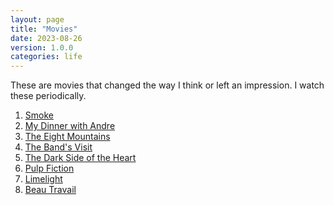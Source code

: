 ```yaml
---
layout: page
title: "Movies"
date: 2023-08-26
version: 1.0.0
categories: life
---
```


These are movies that changed the way I think or left an impression. I watch these periodically.

1. [Smoke](<https://en.wikipedia.org/wiki/Smoke_(film)>)
2. [My Dinner with Andre](https://en.wikipedia.org/wiki/My_Dinner_with_Andre)
3. [The Eight Mountains](https://en.wikipedia.org/wiki/The_Eight_Mountains)
4. [The Band's Visit](https://en.wikipedia.org/wiki/The_Band%27s_Visit)
5. [The Dark Side of the Heart](https://en.wikipedia.org/wiki/The_Dark_Side_of_the_Heart)
6. [Pulp Fiction](https://en.wikipedia.org/wiki/Pulp_Fiction)
7. [Limelight](<https://en.wikipedia.org/wiki/Limelight_(1952_film)>)
8. [Beau Travail](https://en.wikipedia.org/wiki/Beau_Travail)
